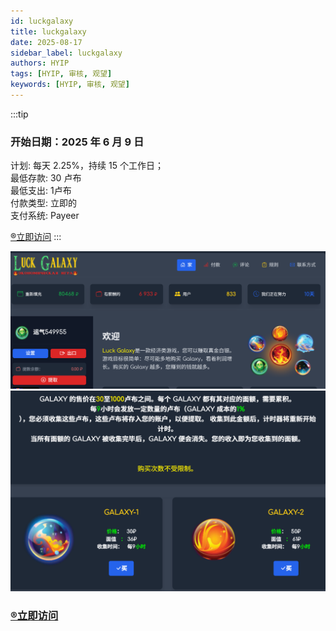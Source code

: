 ```yaml
---
id: luckgalaxy
title: luckgalaxy
date: 2025-08-17
sidebar_label: luckgalaxy
authors: HYIP
tags: [HYIP, 审核, 观望]
keywords: [HYIP, 审核, 观望]
---
```


:::tip

### 开始日期：2025 年 6 月 9 日
计划: 每天 2.25%，持续 15 个工作日；   
最低存款: 30 卢布   
最低支出: 1卢布   
付款类型: 立即的    
支付系统: Payeer    

[®️立即访问](https://luckgalaxy.site/i/393)
:::

![image-luckgalaxy01](luckgalaxy.assets/image-luckgalaxy01.png)
![image-luckgalaxy02](luckgalaxy.assets/image-luckgalaxy02.png)




### [®️立即访问](https://luckgalaxy.site/i/393)


